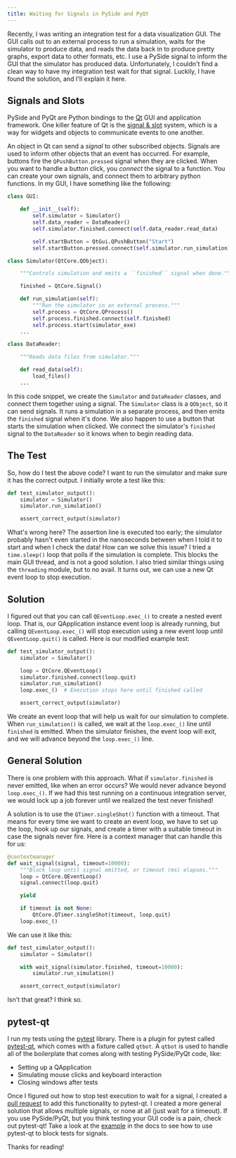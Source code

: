 ```yaml
---
title: Waiting for Signals in PySide and PyQt
---
```


Recently, I was writing an integration test for a data visualization GUI. The
GUI calls out to an external process to run a simulation, waits for the
simulator to produce data, and reads the data back in to produce pretty graphs,
export data to other formats, etc. I use a PySide signal to inform the GUI that
the simulator has produced data. Unfortunately, I couldn't find a clean way to
have my integration test wait for that signal. Luckily, I have found the
solution, and I'll explain it here.

## Signals and Slots

PySide and PyQt are Python bindings to the [Qt](http://qt-project.org/) GUI and
application framework. One killer feature of Qt is the
[signal & slot](http://qt-project.org/doc/qt-4.8/signalsandslots.html) system,
which is a way for widgets and objects to communicate events to one another.

An object in Qt can send a *signal* to other subscribed objects. Signals are
used to inform other objects that an event has occurred. For example, buttons
fire the `QPushButton.pressed` signal when they are clicked. When you want to
handle a button click, you *connect* the signal to a function. You can create
your own signals, and connect them to arbitrary python functions. In my GUI, I
have something like the following:

```python
class GUI:

    def __init__(self):
        self.simulator = Simulator()
        self.data_reader = DataReader()
        self.simulator.finished.connect(self.data_reader.read_data)

        self.startButton = QtGui.QPushButton("Start")
        self.startButton.pressed.connect(self.simulator.run_simulation)

class Simulator(QtCore.QObject):

    """Controls simulation and emits a ``finished`` signal when done."""

    finished = QtCore.Signal()

    def run_simulation(self):
        """Run the simulator in an external process."""
        self.process = QtCore.QProcess()
        self.process.finished.connect(self.finished)
        self.process.start(simulator_exe)
    ...

class DataReader:

    """Reads data files from simulator."""

    def read_data(self):
        load_files()
    ...
```

In this code snippet, we create the ``Simulator`` and ``DataReader`` classes,
and connect them together using a signal. The ``Simulator`` class is a
``QObject``, so it can send signals. It runs a simulation in a separate
process, and then emits the ``finished`` signal when it's done. We also happen
to use a button that starts the simulation when clicked. We connect the
simulator's ``finished`` signal to the ``DataReader`` so it knows when to begin
reading data.


## The Test

So, how do I test the above code? I want to run the simulator and make sure it
has the correct output. I initially wrote a test like this:

```python
def test_simulator_output():
    simulator = Simulator()
    simulator.run_simulation()

    assert_correct_output(simulator)
```

What's wrong here? The assertion line is executed too early; the simulator
probably hasn't even started in the nanoseconds between when I told it to start
and when I check the data! How can we solve this issue? I tried a
``time.sleep()`` loop that polls if the simulation is complete. This blocks the
main GUI thread, and is not a good solution. I also tried similar things using
the ``threading`` module, but to no avail. It turns out, we can use a new Qt
event loop to stop execution.

## Solution

I figured out that you can call ``QEventLoop.exec_()`` to create a nested event
loop. That is, our QApplication instance event loop is already running, but
calling ``QEventLoop.exec_()`` will stop execution using a new event loop until
``QEventLoop.quit()`` is called. Here is our modified example test:

```python
def test_simulator_output():
    simulator = Simulator()

    loop = QtCore.QEventLoop()
    simulator.finished.connect(loop.quit)
    simulator.run_simulation()
    loop.exec_()  # Execution stops here until finished called

    assert_correct_output(simulator)
```

We create an event loop that will help us wait for our simulation to complete.
When ``run_simulation()`` is called, we wait at the ``loop.exec_()`` line until
``finished`` is emitted. When the simulator finishes, the event loop will exit,
and we will advance beyond the ``loop.exec_()`` line.

## General Solution

There is one problem with this approach. What if ``simulator.finished`` is
never emitted, like when an error occurs? We would never advance beyond
``loop.exec_()``. If we had this test running on a continuous integration
server, we would lock up a job forever until we realized the test never
finished!

A solution is to use the ``QTimer.singleShot()`` function with a timeout. That
means for every time we want to create an event loop, we have to set up the
loop, hook up our signals, and create a timer with a suitable timeout in case
the signals never fire. Here is a context manager that can handle this for us:

```python
@contextmanager
def wait_signal(signal, timeout=10000):
    """Block loop until signal emitted, or timeout (ms) elapses."""
    loop = QtCore.QEventLoop()
    signal.connect(loop.quit)

    yield

    if timeout is not None:
        QtCore.QTimer.singleShot(timeout, loop.quit)
    loop.exec_()
```

We can use it like this:

```python
def test_simulator_output():
    simulator = Simulator()

    with wait_signal(simulator.finished, timeout=10000):
        simulator.run_simulation()

    assert_correct_output(simulator)
```

Isn't that great? I think so.

## pytest-qt

I run my tests using the [pytest](http://pytest.org/latest/) library. There is
a plugin for pytest called
[pytest-qt](https://github.com/nicoddemus/pytest-qt), which comes with a
fixture called ``qtbot``. A ``qtbot`` is used to handle all of the boilerplate that comes along with testing PySide/PyQt code, like:

* Setting up a QApplication
* Simulating mouse clicks and keyboard interaction
* Closing windows after tests

Once I figured out how to stop test execution to wait for a signal, I created a
[pull request](https://github.com/nicoddemus/pytest-qt/pull/13) to add this
functionality to pytest-qt. I created a more general solution that allows
multiple signals, or none at all (just wait for a timeout). If you use
PySide/PyQt, but you think testing your GUI code is a pain, check out
pytest-qt! Take a look at the
[example](https://pytest-qt.readthedocs.org/en/latest/#waiting-for-threads-processes-etc)
in the docs to see how to use pytest-qt to block tests for signals.

Thanks for reading!
